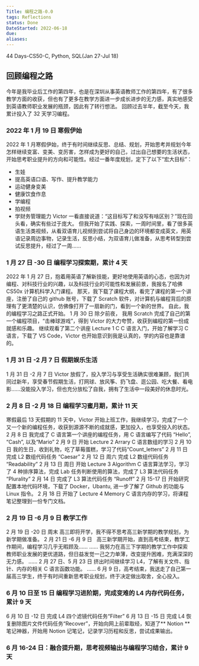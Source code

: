 ```yaml
---
Title: 编程之路-0.0
tags: Reflections
status: Done
DateStarted: 2022-06-18
due:
aliases:
---
```


44 Days-CS50-C, Python, SQL(Jan 27-Jul 18)

## 回顾编程之路

今年是我毕业后工作的第四年，也是在深圳从事英语教师工作的第四年，有了很多教学方面的收获，但也有了更多在教学方面进一步成长进步的无力感，真实地感受到英语教师职业发展的瓶颈，因此有了转行想法。
回顾过去半年，截至今天，我累计投入了 32 天学习编程。

### 2022 年 1 月 19 日 寒假伊始

2022 年 1 月寒假伊始，终于有时间继续反思、总结、规划，开始思考并规划今年怎样继续变富、变美、变厉害，怎样成为更好的自己，过出自己想要的生活状态，开始思考职业提升的方向和可能性。经过一番年度规划，定下了以下“宏大目标”：

- 生娃
- 提高英语口语、写作、提升教学能力
- 运动健身变美
- 健康饮食作息
- 学编程
- 拍视频
- 学财务管理能力
  Victor 一看直接说道：“这目标写了和没写有啥区别？”现在回头看，确实有些过于庞大。
  但我开始了实践、探索，一周时间里，看了很多英语生活类视频，从看双语育儿视频到尝试将自己身边的环境都变成英文，用英语记录周边事物，记录生活，反思小结，为双语育儿做准备，从思考转型到尝试反思提升，经过了一周……

### 1 月 27 日 -30 日 编程学习探索期，累计 4 天

2022 年 1 月 27 日，抱着用英语了解新技能，更好地使用英语的心态，也因为对编程、对科技行业的兴趣，以及科技行业的可能性和发展前景，我报名了哈佛 CS50x 计算机科学入门课程。
那天，我下载了课程大纲，看完了课程的第一个讲座，注册了自己的 github 账号，下载了 Scratch 软件，对计算机与编程背后的原理有了更清楚的认识，仿佛像打开了一扇新的门，看到一个新的世界。
自此，我的编程学习之路正式开始。
1 月 30 日 除夕前夜，
我用 Scratch 完成了自己的第一个编程项目，“击棒球游戏”，得到 Victor 的大力夸赞，收获到编程的第一份成就感和乐趣。
继续观看了第二个讲座 Lecture 1 C C 语言入门，开始了解学习 C 语言，下载了 VS Code，Victor 也开始意识到我是认真的，学的内容也是靠谱的。

### 1 月 31 日 -2 月 7 日 假期娱乐生活

1 月 31 日 -2 月 7 日 Victor 放假了，投入学习与享受生活确实很难兼顾，我们共同过新年，享受春节假期生活，打网球、放风筝、扔飞盘、逛公园、吃大餐、看电影……没能投入学习，但也充分放松了自我，拥有了生活中一段美好的休息时光。

### 2 月 8 日 -2 月 18 日 编程学习蜜月期，累计 11 天

寒假最后 13 天假期的 11 天中，Victor 开始上班工作，我继续学习，完成了一个又一个新的编程任务，收获到源源不断的成就感，更加投入，也享受投入的状态。
2 月 8 日 我完成了 C 语言第一个讲座的编程任务，用 C 语言编写了代码 “Hello”, “Cash”, 以及“Mario”
2 月 9 日 开始 Lecture 2 Arrary C 语言数组的学习
2 月 10 日 我的生日，收到礼物，吃了草莓蛋糕，学习了代码“Count_letters”
2 月 11 日 完成 L2 数组代码任务 “Caesar”
2 月 12 日 周六 完成 L2 数组代码任务 “Readability”
2 月 13 日 周日 开始 Lecture 3 Algorithm C 语言算法学习，学习了 4 种排序算法，完成 Lab 任务判断使用的算法，完成了 L3 算法代码任务 “Plurality”
2 月 14 日 完成了 L3 算法代码任务 “Runoff”
2 月 15-17 日 开始研究配置本地代码环境，下载了 Docker，Ubantu, 进一步了解了 Github 的功能与 Linux 指令。
2 月 18 日 开始了 Lecture 4 Memory C 语言内存的学习，将课程笔记整理到一份专门文档。

### 2 月 19 日 -6 月 9 日 教学工作

2 月 19 日 -20 日 周末 高三即将开学，我不得不思考高三新学期的教学规划，为新学期做准备。
2 月 21 日 -6 月 9 日   高三新学期开始，直到高考结束，教学工作期间，编程学习几乎无暇顾及……
……
我努力在高三下学期的教学工作中探索教师职业发展的更优道路，但日益发觉一己之力单薄，改变提升困难，充满深深的无力感。
……
2 月 27 日、5 月 23 日 挤出时间继续学习 L4，了解有关文件、指针、内存的相关 C 语言函数功能。
……
6 月 9 日，高考结束，我送走了自己第一届高三学生，终于有时间重新思考职业规划，终于决定做出取舍，全心投入。

### 6 月 10 日至 15 日 编程学习进阶期，完成变难的 L4 内存代码任务，累计 9 天

6 月 10 日 -12 日 完成 L4 四个滤镜代码任务“Filter”
6 月 13 日 -15 日 完成 L4 恢复删除图片文件代码任务“Recover”，开始向网上前辈取经，知道了** Notion **笔记神器，开始用 Notion 记笔记，记录学习历程和反思，尝试成果输出。

### 6 月 16-24 日：融合提升期，思考视频输出与编程学习结合，累计 9 天
